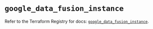 # `google_data_fusion_instance`

Refer to the Terraform Registry for docs: [`google_data_fusion_instance`](https://registry.terraform.io/providers/hashicorp/google/5.13.0/docs/resources/data_fusion_instance).
